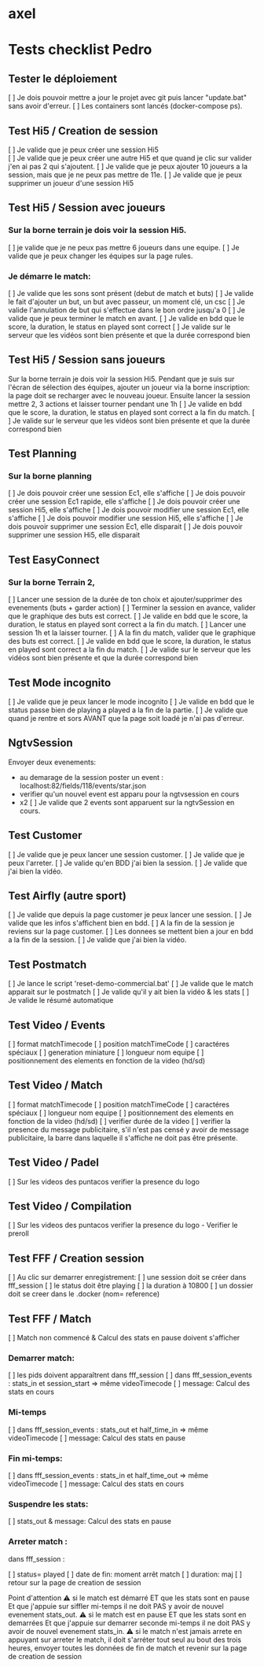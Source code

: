 # axel
Tests checklist Pedro
===============

## Tester le déploiement

[ ] Je dois pouvoir mettre a jour le projet avec git puis lancer "update.bat" sans avoir d'erreur.
[ ] Les containers sont lancés (docker-compose ps).

## Test Hi5 / Creation de session

[ ] Je valide que je peux créer une session Hi5\
[ ] Je valide que je peux créer une autre Hi5 et que quand je clic sur valider j'en ai pas 2 qui s'ajoutent.
[ ] Je valide que je peux ajouter 10 joueurs a la session, mais que je ne peux pas mettre de 11e.
[ ] Je valide que je peux supprimer un joueur d'une session Hi5

## Test Hi5 / Session avec joueurs

### Sur la borne terrain je dois voir la session Hi5.
[ ] je valide que je ne peux pas mettre 6 joueurs dans une equipe.
[ ] Je valide que je peux changer les équipes sur la page rules.

### Je démarre le match:
[ ] Je valide que les sons sont présent (debut de match et buts)
[ ] Je valide le fait d'ajouter un but, un but avec passeur, un moment clé, un csc
[ ] Je valide l'annulation de but qui s'effectue dans le bon ordre jusqu'a 0
[ ] Je valide que je peux terminer le match en avant.
[ ] Je valide en bdd que le score, la duration, le status en played sont correct
[ ] Je valide sur le serveur que les vidéos sont bien présente et que la durée correspond bien

## Test Hi5 / Session sans joueurs

Sur la borne terrain je dois voir la session Hi5.
Pendant que je suis sur l'écran de sélection des équipes, ajouter un joueur via la borne inscription: la page doit se recharger avec le nouveau joueur.
Ensuite lancer la session mettre 2, 3 actions et laisser tourner pendant une 1h
[ ] Je valide en bdd que le score, la duration, le status en played sont correct a la fin du match.
[ ] Je valide sur le serveur que les vidéos sont bien présente et que la durée correspond bien

## Test Planning

### Sur la borne planning
[ ] Je dois pouvoir créer une session Ec1, elle s'affiche
[ ] Je dois pouvoir créer une session Ec1 rapide, elle s'affiche
[ ] Je dois pouvoir créer une session Hi5, elle s'affiche
[ ] Je dois pouvoir modifier une session Ec1, elle s'affiche
[ ] Je dois pouvoir modifier une session Hi5, elle s'affiche
[ ] Je dois pouvoir supprimer une session Ec1, elle disparait
[ ] Je dois pouvoir supprimer une session Hi5, elle disparait

## Test EasyConnect

### Sur la borne Terrain 2,
[ ] Lancer une session de la durée de ton choix et ajouter/supprimer des evenements (buts + garder action)
[ ] Terminer la session en avance, valider que le graphique des buts est correct.
[ ] Je valide en bdd que le score, la duration, le status en played sont correct a la fin du match.
[ ] Lancer une session 1h et la laisser tourner.
[ ] A la fin du match, valider que le graphique des buts est correct.
[ ] Je valide en bdd que le score, la duration, le status en played sont correct a la fin du match.
[ ] Je valide sur le serveur que les vidéos sont bien présente et que la durée correspond bien

## Test Mode incognito

[ ] Je valide que je peux lancer le mode incognito
[ ] Je valide en bdd que le status passe bien de playing a played a la fin de la partie.
[ ] Je valide que quand je rentre et sors AVANT que la page soit loadé je n'ai pas d'erreur.

## NgtvSession
Envoyer deux evenements:
- au demarage de la session poster un event : localhost:82/fields/118/events/star.json
- verifier qu'un nouvel event est apparu pour la ngtvsession en cours
- x2
  [ ] Je valide que 2 events sont apparuent sur la ngtvSession en cours.

## Test Customer

[ ] Je valide que je peux lancer une session customer.
[ ] Je valide que je peux l'arreter.
[ ] Je valide qu'en BDD j'ai bien la session.
[ ] Je valide que j'ai bien la vidéo.

## Test Airfly (autre sport)
[ ] Je valide que depuis la page customer je peux lancer une session.
[ ] Je valide que les infos s'affichent bien en bdd.
[ ] A la fin de la session je reviens sur la page customer.
[ ] Les donnees se mettent bien a jour en bdd a la fin de la session.
[ ] Je valide que j'ai bien la vidéo.

## Test Postmatch

[ ] Je lance le script 'reset-demo-commercial.bat'
[ ] Je valide que le match apparait sur le postmatch
[ ] Je valide qu'il y ait bien la vidéo & les stats
[ ] Je valide le résumé automatique

## Test Video / Events

[ ] format matchTimecode
[ ] position matchTimeCode
[ ] caractéres spéciaux
[ ] generation miniature
[ ] longueur nom equipe
[ ] positionnement des elements en fonction de la video (hd/sd)

## Test Video / Match

[ ] format matchTimecode
[ ] position matchTimeCode
[ ] caractéres spéciaux
[ ] longueur nom equipe
[ ] positionnement des elements en fonction de la video (hd/sd)
[ ] verifier durée de la video
[ ] verifier la presence du message publicitaire, s'il n'est pas censé y avoir de message publicitaire, la barre dans laquelle il s'affiche ne doit pas être présente.

## Test Video / Padel

[ ] Sur les videos des puntacos verifier la presence du logo

## Test Video / Compilation

[ ] Sur les videos des puntacos verifier la presence du logo - Verifier le preroll

## Test FFF / Creation session

[ ] Au clic sur demarrer enregistrement:
[ ] une session doit se créer dans fff_session
[ ] le status doit être playing
[ ] la duration à 10800
[ ] un dossier doit se creer dans le .docker (nom= reference)

## Test FFF / Match

[ ] Match non commencé & Calcul des stats en pause doivent s'afficher

### Demarrer match:
[ ] les pids doivent apparaîtrent dans fff_session
[ ] dans fff_session_events : stats_in et session_start => même videoTimecode
[ ] message: Calcul des stats en cours

### Mi-temps
[ ] dans fff_session_events : stats_out et half_time_in => même videoTimecode
[ ] message: Calcul des stats en pause

### Fin mi-temps:
[ ] dans fff_session_events : stats_in et half_time_out => même videoTimecode
[ ] message: Calcul des stats en cours

### Suspendre les stats:
[ ] stats_out & message: Calcul des stats en pause

### Arreter match :
dans fff_session :

[ ] status= played 
[ ] date de fin: moment arrêt match
[ ] duration: maj
[ ] retour sur la page de creation de session

Point d'attention
⚠️ si le match est démarré ET que les stats sont en pause Et que j'appuie sur siffler mi-temps il ne doit PAS y avoir de nouvel evenement stats_out.
⚠️ si le match est en pause ET que les stats sont en demarrées Et que j'appuie sur demarrer seconde mi-temps il ne doit PAS y avoir de nouvel evenement stats_in.
⚠️ si le match n'est jamais  arrete en appuyant sur arreter le match, il doit s'arréter tout seul au bout des trois heures, envoyer toutes les données de fin de match et revenir sur la page de creation de session

